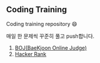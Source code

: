 ## Coding Training 
Coding training repository 😄

매일 한 문제씩 꾸준히 풀고 push합니다. 

1. [BOJ(BaeKjoon Online Judge)](https://github.com/choidslab/coding_training/tree/master/BOJ)
2. [Hacker Rank](https://github.com/choidslab/coding_training/tree/master/Hacker_Rank)
